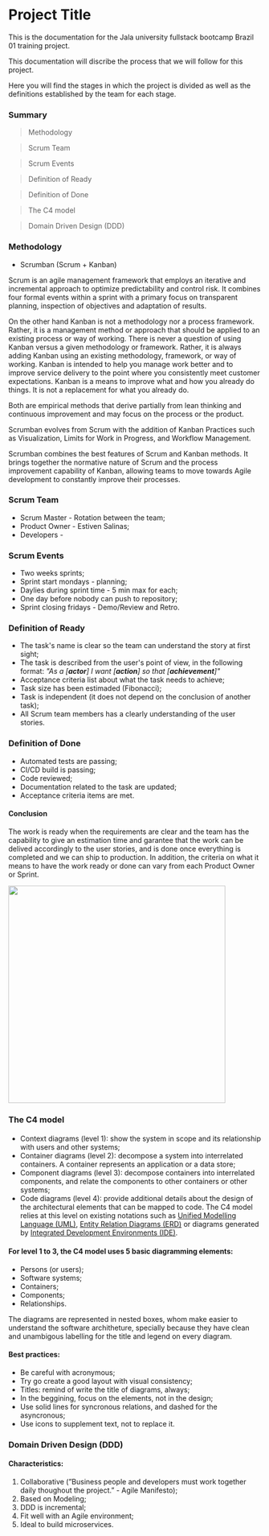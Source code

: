 # Project Title

This is the documentation for the Jala university fullstack bootcamp Brazil 01 training project.

This documentation will discribe the process that we will follow for this project.

Here you will find the stages in which the project is divided as well as the definitions established by the team for each stage.

### Summary

> Methodology

> Scrum Team

> Scrum Events

> Definition of Ready

> Definition of Done

> The C4 model

> Domain Driven Design (DDD)

### Methodology

 - Scrumban (Scrum + Kanban)

Scrum is an agile management framework that employs an iterative and incremental approach to optimize predictability and control risk. It combines four formal events within a sprint with a primary focus on transparent planning, inspection of objectives and adaptation of results.

On the other hand Kanban is not a methodology nor a process framework.
Rather, it is a management method or approach that should be
applied to an existing process or way of working. There is never
a question of using Kanban versus a given methodology or
framework. Rather, it is always adding Kanban using an existing
methodology, framework, or way of working. Kanban is intended
to help you manage work better and to improve service
delivery to the point where you consistently meet customer
expectations. Kanban is a means to improve what and how you
already do things. It is not a replacement for what you already
do.

Both are empirical methods that derive partially from lean thinking and continuous improvement and may focus on the process or the product.

Scrumban evolves from Scrum with the addition of Kanban Practices such as Visualization, Limits for Work in Progress, and Workflow Management.

Scrumban combines the best features of Scrum and Kanban methods. It brings together the normative nature of Scrum and the process improvement capability of Kanban, allowing teams to move towards Agile development to constantly improve their processes.

### Scrum Team

- Scrum Master - Rotation between the team;
- Product Owner - Estiven Salinas;
- Developers -

### Scrum Events

- Two weeks sprints;
- Sprint start mondays - planning;
- Daylies during sprint time - 5 min max for each;
- One day before nobody can push to repository;
- Sprint closing fridays - Demo/Review and Retro.

### Definition of Ready

- The task's name is clear so the team can understand the story at first sight;
- The task is described from the user's point of view, in the following format:
  _"As a [**actor**] I want [**action**] so that [**achievement**]"_
- Acceptance criteria list about what the task needs to achieve;
- Task size has been estimaded (Fibonacci);
- Task is independent (it does not depend on the conclusion of another task);
- All Scrum team members has a clearly understanding of the user stories.

### Definition of Done

- Automated tests are passing;
- CI/CD build is passing;
- Code reviewed;
- Documentation related to the task are updated;
- Acceptance criteria items are met.

#### Conclusion
The work is ready when the requirements are clear and the team has the capability to give an estimation time and garantee that the work can be delived accordingly to the user stories, and is done once everything is completed and we can ship to production. In addition, the criteria on what it means to have the work ready or done can vary from each Product Owner or Sprint.

<img align="center" src="https://media-exp1.licdn.com/dms/image/C5112AQGYdPwuKG4yPw/article-inline_image-shrink_1000_1488/0/1520249448903?e=1672876800&v=beta&t=c82mrrLHU2HAQB4YxAIp5DBHlskfREpHUcpyWPDjORE" width="432"></img>

### The C4 model

#### 

- Context diagrams (level 1): show the system in scope and its relationship with users and other systems;
- Container diagrams (level 2): decompose a system into interrelated containers. A container represents an application or a data store;
- Component diagrams (level 3): decompose containers into interrelated components, and relate the components to other containers or other systems;
- Code diagrams (level 4): provide additional details about the design of the architectural elements that can be mapped to code. The C4 model relies at this level on existing notations such as [Unified Modelling Language (UML)](https://en.wikipedia.org/wiki/Unified_Modeling_Language), [Entity Relation Diagrams (ERD)](https://en.wikipedia.org/wiki/Entity%E2%80%93relationship_model) or diagrams generated by [Integrated Development Environments (IDE)](https://en.wikipedia.org/wiki/Integrated_development_environment).

#### For level 1 to 3, the C4 model uses 5 basic diagramming elements: 

- Persons (or users);
- Software systems;
- Containers;
- Components;
- Relationships.

The diagrams are represented in nested boxes, whom make easier to understand the software architheture, specially because they have clean and unambigous labelling for the title and legend on every diagram.

#### Best practices:

- Be careful with acronymous;
- Try go create a good layout with visual consistency;
- Titles: remind of write the title of diagrams, always;
- In the beggining, focus on the elements, not in the design;
- Use solid lines for syncronous relations, and dashed for the asyncronous;
- Use icons to supplement text, not to replace it.

### Domain Driven Design (DDD)

#### Characteristics:

1. Collaborative (”Business people and developers must work together daily thoughout the project.” - Agile Manifesto);
2. Based on Modeling;
3. DDD is incremental;
4. Fit well with an Agile environment;
5. Ideal to build microservices.
